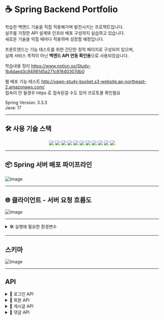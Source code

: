# ☕ Spring Backend Portfolio
학습한 백엔드 기술을 직접 적용해가며 발전시키는 프로젝트입니다.  
실무를 가정한 API 설계와 인프라 배포 구성까지 실습하고 있습니다.
<br/>
새로운 기술을 익힐 때마다 적용하며 성장할 예정입니다.

프론트엔드는 기능 테스트를 위한 간단한 정적 페이지로 구성되어 있으며,  
실제 서비스 목적이 아닌 **백엔드 API 연동 확인용**으로 사용되었습니다.  


학습내용 정리
https://www.notion.so/Study-1b4daed3c94981d5a271c81640307db0

웹 배포 기능 테스트
http://yawn-study-bucket.s3-website.ap-northeast-2.amazonaws.com/
<br/>
접속이 안 될경우 https 로 접속된걸 수도 있어 프로토콜 확인필요

Spring Version: 3.3.3
<br/>
Java: 17

---

## 🛠️ 사용 기술 스택

<p align="center">
  <img src="https://img.shields.io/badge/SpringBoot-6DB33F?style=for-the-badge&logo=springboot&logoColor=white"/>
  <img src="https://img.shields.io/badge/SpringSecurity-6DB33F?style=for-the-badge&logo=springsecurity&logoColor=white"/>
  <img src="https://img.shields.io/badge/SpringJPA-007396?style=for-the-badge&logo=hibernate&logoColor=white"/>
  <img src="https://img.shields.io/badge/MySQL-4479A1?style=for-the-badge&logo=mysql&logoColor=white"/>
  <img src="https://img.shields.io/badge/Docker-2496ED?style=for-the-badge&logo=docker&logoColor=white"/>
  <img src="https://img.shields.io/badge/GitHubActions-2088FF?style=for-the-badge&logo=githubactions&logoColor=white"/>
  <img src="https://img.shields.io/badge/GitHub-181717?style=for-the-badge&logo=github&logoColor=white"/>
  <img src="https://img.shields.io/badge/AWS-232F3E?style=for-the-badge&logo=amazonaws&logoColor=white"/>
  <img src="https://img.shields.io/badge/EC2-FF9900?style=for-the-badge&logo=amazonec2&logoColor=white"/>
  <img src="https://img.shields.io/badge/RDS-527FFF?style=for-the-badge&logo=amazonrds&logoColor=white"/>
  <img src="https://img.shields.io/badge/S3-569A31?style=for-the-badge&logo=amazons3&logoColor=white"/>
</p>

---

## 📦 Spring 서버 배포 파이프라인

![Image](https://github.com/user-attachments/assets/fb8210c2-2408-4660-9068-730d8583732f)

---

## 🌐 클라이언트 - 서버 요청 흐름도

![Image](https://github.com/user-attachments/assets/b88b0ce3-6921-4f1c-a748-d9563a072104) 


---
<details>
<summary>🛠️ 실행에 필요한 환경변수 </summary>

| 환경변수 이름              | 설명                         | 예시값                            |
|--------------------------|------------------------------|----------------------------------|
| `LOCAL_USERNAME`         | 로컬 MySQL 사용자명             | `root`                           |
| `LOCAL_PASSWORD`         | 로컬 MySQL 비밀번호             | `1234`                           |
| `RDS_DB_NAME`            | RDS에서 사용할 DB 이름          | `myappdb`                        |
| `RDS_ENDPOINT`           | RDS 엔드포인트 주소             | `mydb.abc123.ap-northeast-2.rds.amazonaws.com` |
| `RDS_USERNAME`           | RDS 사용자명                   | `admin`                          |
| `RDS_PASSWORD`           | RDS 비밀번호                   | `yourStrongPassword`             |
| `SPRING_PROFILES_ACTIVE` | 스프링 프로파일 (local, prod 등) | `local`                          |

</details>

---

## 스키마

![Image](https://github.com/user-attachments/assets/f5dd942b-a99c-4b14-a522-d2dc35916506)

---

## API

<details>
<summary>🔐 로그인 API</summary>

### 🔐 로그인

| 항목 | 내용 |
| --- | --- |
| **Method** | POST |
| **URL** | `/login` |
| **설명** | 사용자 로그인 처리 후 JWT 토큰 반환 |
| **요청 헤더** | `Content-Type: application/json` |
| **요청 바디** | `{ "id": "test@example.com", "password": "1234" }` |
| **응답 바디** | `{ "accessToken": "...", "tokenType": "Bearer" }` |
| **응답 코드** | 200 OK |

### 🧪 로그인 테스트

| 항목 | 내용 |
| --- | --- |
| **Method** | GET |
| **URL** | `/login/test` |
| **설명** | JWT 인증된 유저의 닉네임을 반환함 |
| **요청 헤더** | `Authorization: Bearer <accessToken>` |
| **응답 바디** | `"testUser"` |
| **응답 코드** | 200 OK |

</details>

<details>
<summary>👤 회원 API</summary>

### 👤 회원가입

| 항목 | 내용 |
| --- | --- |
| **Method** | POST |
| **URL** | `/member` |
| **설명** | 새로운 사용자를 등록합니다 |
| **요청 헤더** | `Content-Type: application/json` |
| **요청 바디** | `{ "email": "user@email.com", "nickname": "닉네임", "password": "1234" }` |
| **응답 바디** | `{ "id": 1, "nickname": "닉네임" }` |
| **응답 코드** | `201 Created` + `Location: /member/{id}` |

### 🧑‍💼 마이페이지 조회

| 항목 | 내용 |
| --- | --- |
| **Method** | GET |
| **URL** | `/member/my` |
| **설명** | JWT 인증된 사용자의 마이페이지(작성 글/댓글 목록 포함)를 반환합니다 |
| **요청 헤더** | `Authorization: Bearer <accessToken>` |
| **응답 바디** | `{ "nickname": "닉네임", "email": "user@email.com", "boards": [...], "comments": [...] }` |
| **응답 코드** | `200 OK` |

</details>

<details>
<summary>📝 게시글 API</summary>

### 📝 게시글 작성

| 항목 | 내용 |
| --- | --- |
| **Method** | POST |
| **URL** | `/board` |
| **설명** | 인증된 사용자가 게시글을 작성함 |
| **요청 헤더** | `Authorization: Bearer <accessToken>`, `Content-Type: application/json` |
| **요청 바디** | `{ "title": "제목", "content": "내용" }` |
| **응답 바디** | `{ "id": 1, "title": "제목", "content": "내용", "nickname": "작성자", "email": "작성자이메일" }` |
| **응답 코드** | `201 Created` + `Location: /board/{id}` |

---

### 📄 게시글 단일 조회

| 항목 | 내용 |
| --- | --- |
| **Method** | GET |
| **URL** | `/board/{id}` |
| **설명** | 게시글 상세 내용 + 댓글 목록 반환 |
| **응답 바디** | `{ "id": 1, "title": "제목", "content": "내용", "nickname": "작성자", "comments": [...] }` |
| **응답 코드** | `200 OK` |

---

### 📚 게시글 목록 조회

| 항목 | 내용 |
| --- | --- |
| **Method** | GET |
| **URL** | `/board` |
| **설명** | 전체 게시글 목록 반환 (간략 정보만 포함) |
| **응답 바디** | `[{ "id": 1, "title": "제목", "nickname": "작성자", "commentCount": 3 }]` |
| **응답 코드** | `200 OK` |

---

### ✏ 게시글 수정

| 항목 | 내용 |
| --- | --- |
| **Method** | PATCH |
| **URL** | `/board/{id}` |
| **설명** | 로그인된 사용자가 본인의 게시글을 수정 |
| **요청 헤더** | `Authorization: Bearer <accessToken>` |
| **요청 바디** | `{ "title": "수정된 제목", "content": "수정된 내용" }` |
| **응답 바디** | `{ "id": 1, "title": "수정된 제목", "content": "수정된 내용", "nickname": "작성자", "email": "작성자이메일" }` |
| **응답 코드** | `200 OK` |

---

### ❌ 게시글 삭제

| 항목 | 내용 |
| --- | --- |
| **Method** | DELETE |
| **URL** | `/board/{id}` |
| **설명** | 로그인된 사용자가 본인의 게시글을 삭제함 |
| **요청 헤더** | `Authorization: Bearer <accessToken>` |
| **응답 바디** | 없음 |
| **응답 코드** | `204 No Content` |

</details>

<details>
<summary>💬 댓글 API</summary>

### 💬 댓글 작성

| 항목 | 내용 |
| --- | --- |
| **Method** | POST |
| **URL** | `/board/{boardId}/comment` |
| **설명** | 특정 게시글에 대한 댓글을 작성함 |
| **요청 헤더** | `Authorization: Bearer <accessToken>`, `Content-Type: application/json` |
| **요청 바디** | `{ "content": "댓글 내용입니다" }` |
| **응답 바디** | `{ "id": 1, "boardId": 1, "content": "댓글 내용입니다", "nickname": "작성자", "createdAt": "2025-04-24T11:00:00" }` |
| **응답 코드** | `201 Created` + `Location: /board/{boardId}/comment/{id}` |

---

### ✏ 댓글 수정

| 항목 | 내용 |
| --- | --- |
| **Method** | PATCH |
| **URL** | `/board/{boardId}/comment/{commentId}` |
| **설명** | 특정 댓글 내용을 수정함 |
| **요청 헤더** | `Authorization: Bearer <accessToken>` |
| **요청 바디** | `{ "content": "수정된 댓글 내용" }` |
| **응답 바디** | `{ "id": 1, "boardId": 1, "content": "수정된 댓글 내용", "nickname": "작성자", "createdAt": "..." }` |
| **응답 코드** | `200 OK` |

---

### ❌ 댓글 삭제

| 항목 | 내용 |
| --- | --- |
| **Method** | DELETE |
| **URL** | `/board/{boardId}/comment/{commentId}` |
| **설명** | 해당 사용자의 댓글을 삭제함 |
| **요청 헤더** | `Authorization: Bearer <accessToken>` |
| **응답 바디** | 없음 |
| **응답 코드** | `204 No Content` |

</details>
